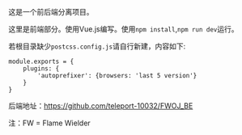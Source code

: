 这是一个前后端分离项目。

这里是前端部分。使用Vue.js编写。使用``npm install``,``npm run dev``运行。

若根目录缺少`postcss.config.js`请自行新建，内容如下:
```
module.exports = {
    plugins: {
        'autoprefixer': {browsers: 'last 5 version'}
    }
}
```

后端地址：https://github.com/teleport-10032/FWOJ_BE


注：FW = Flame Wielder 
